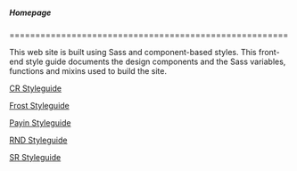 
##### Homepage
======================================================

This web site is built using Sass and component-based styles. This front-end style guide documents the design components and the Sass variables, functions and mixins used to build the site.

[CR Styleguide](cr/index.html)

[Frost Styleguide](frost/index.html)

[Payin Styleguide](payin/index.html)

[RND Styleguide](rnd/index.html)

[SR Styleguide](sr/index.html)

